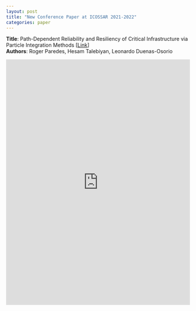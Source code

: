 ```yaml
---
layout: post
title: "New Conference Paper at ICOSSAR 2021-2022"
categories: paper
---
```


**Title**: Path-Dependent Reliability and Resiliency of Critical Infrastructure via Particle Integration Methods [[Link](https://scholarship.rice.edu/handle/1911/112396)]  
**Authors**: Roger Paredes, Hesam Talebiyan, Leonardo Duenas-Osorio

<iframe src="https://www.linkedin.com/embed/feed/update/urn:li:share:6977392822064742400" height="672" width="504" frameborder="0" allowfullscreen="" title="Embedded post"></iframe>
